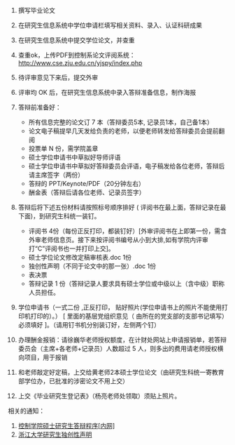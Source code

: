 1. 撰写毕业论文
2. 在研究生信息系统中学位申请栏填写相关资料、录入、认证科研成果
3. 在研究生信息系统中提交学位论文，并查重
4. 查重ok，上传PDF到控制系论文评阅系统：http://www.cse.zju.edu.cn/yjspy/index.php
5. 待评审意见下来后，提交外审
6. 评审均 OK 后，在研究生信息系统中录入答辩准备信息，制作海报
7. 答辩前准备好：
	- 所有信息完整的论文订 7 本（答辩委员5本, 记录员1本，自己备1本）
	- 论文电子稿提早几天发给负责的老师，以便老师转发给答辩委员会提前翻阅
	- 投票单 N 份，需学院盖章
	- 硕士学位申请书中草拟好导师评语
	- 硕士学位申请书中草拟好答辩委员会评语，电子稿发给各位老师，答辩后请主席签字（两份）
	- 答辩的 PPT/Keynote/PDF（20分钟左右）
	- 酬金表（答辩后请各位老师、记录员签字）

8. 答辩后将下述五份材料请按照标号顺序排好 ( 评阅书在最上面，答辩记录在最下面)，到研究生科统一装钉。
	- 评阅书 4份（每份正反打印，都装钉好）[外审评阅书在上即第一份，需含外审老师信息页。接下来按评阅书编号从小到大排,如有学院内评审打“C”评阅书也一并打印上交]。
	- 硕士学位论文修改定稿审核表.doc 1份
	- 独创性声明（不同于论文中的那一张）.doc 1份
	- 表决票
	- 答辩记录 1 份（答辩记录人要求具有硕士学位或中级以上（含中级）职称人员担任。

9. 学位申请书（一式二份 ,正反打印， 贴好照片(学位申请书上的照片不能使用打印机打印的）。） [ 里面的基层党组织意见（ 由所在的党支部的支部书记填写）必须填好 ]。（请用钉书机分别装订好，左侧两个钉）

10. 办理酬金报销：请徐巍华老师授权额度，在计财处网站上申请报销单，若答辩委员会（主席+各老师+记录员）人数超过 5 人，则多出的费用请老师授权横向项目，用于报销

11. 和老师敲定好定稿，上交给黄老师2本硕士学位论文（由研究生科统一寄教育部学位办，已批准的涉密论文不用上交）

12. 上交《毕业研究生登记表》（杨亮老师处领取）须贴上照片。

相关的通知：
1. [控制学院硕士研究生答辩程序[内网]](http://www.cse.zju.edu.cn/redir.php?catalog_id=132&object_id=58752)
2. [浙江大学研究生独创性声明](http://cse.zju.edu.cn/redir.php?catalog_id=1055850&object_id=1078005)